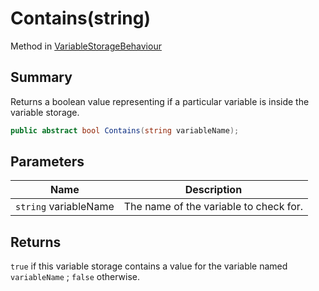 # Contains(string)

Method in [VariableStorageBehaviour](./)

## Summary

Returns a boolean value representing if a particular variable is inside the variable storage.

```csharp
public abstract bool Contains(string variableName);
```

## Parameters

| Name                  | Description                            |
| --------------------- | -------------------------------------- |
| `string` variableName | The name of the variable to check for. |

## Returns

`true` if this variable storage contains a value for the variable named `variableName` ; `false` otherwise.
